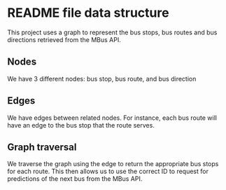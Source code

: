 # README file data structure
This project uses a graph to represent the bus stops, bus routes and bus directions retrieved from the MBus API.
## Nodes
We have 3 different nodes: bus stop, bus route, and bus direction
## Edges
We have edges between related nodes. For instance, each bus route will have an edge to the bus stop that the route serves.
## Graph traversal
We traverse the graph using the edge to return the appropriate bus stops for each route. This then allows us to use the correct ID to request for predictions of the next bus from the MBus API.